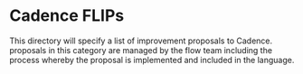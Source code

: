 # Cadence FLIPs

This directory will specify a list of improvement proposals to Cadence. proposals in this category are managed by the flow team including the process whereby the proposal is implemented and included in the language. 
